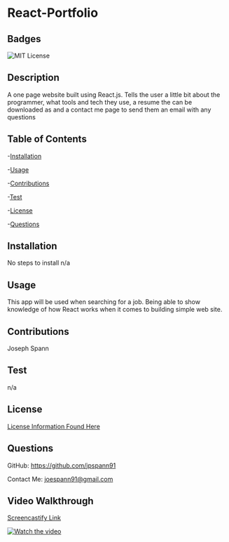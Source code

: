 # React-Portfolio

## Badges
![MIT License](https://img.shields.io/badge/License-MIT-yellow.svg)

## Description
A one page website built using React.js. Tells the user a little bit about the programmer, what tools and tech they use, a resume the can be downloaded as and a contact me page to send them an email with any questions

## Table of Contents
-[Installation](#installation)

-[Usage](#usage)

-[Contributions](#contributions)

-[Test](#test)

-[License](#license)

-[Questions](#questions)


## Installation
No steps to install n/a

## Usage
This app will be used when searching for a job. Being able to show knowledge of how React works when it comes to building simple web site.

## Contributions
Joseph Spann

## Test
n/a

## License
[License Information Found Here](https://choosealicense.com/licenses/mit/)

## Questions
GitHub: https://github.com/jpspann91

Contact Me: joespann91@gmail.com


## Video Walkthrough
[Screencastify Link](n/a)

[![Watch the video](https://img.youtube.com/vi/n/a/maxresdefault.jpg)](https://youtu.be/n/a)
